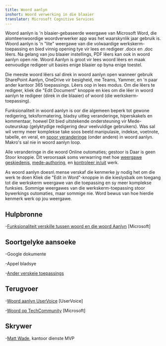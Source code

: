 ```yaml
---
title: Woord aanlyn
inshort: Woord verwerking in die blaaier
translator: Microsoft Cognitive Services
---
```



Woord aanlyn is 'n blaaier-gebaseerde weergawe van Microsoft Word, die alomteenwoordige
woordverwerker app was het waarskynlik jaar gebruik is. Woord aanlyn is
'n \"lite\" weergawe van die volwaardige werkskerm-toepassing en bied vinnig
opening tye vir lees en redigeer .docx en .doc lêers. Na gelang van
jou blaaier instellings, PDF lêers kan ook in woord aanlyn open nie. Woord
Aanlyn is groot vir lees woord lêers en maak eenvoudige redigeer uit
basies enige blaaier op byna enige toestel.

Die meeste woord lêers sal direk in woord aanlyn open wanneer gebruik SharePoint
Aanlyn, OneDrive vir besigheid, me Teams, Yammer, en 'n paar ander kantoor
365 toepassings. Lêers oop in lees modus. Om die lêers te redigeer, kliek
die \"Edit Document\" knoppie en kies om die lêer in woord aanlyn te redigeer
(direk in die blaaier) of woord (die werkskerm-toepassing).

Funksionaliteit in woord aanlyn is oor die algemeen beperk tot gewone redigering,
teksformatering, bladsy uitleg veranderinge, hiperskakels en kommentaar, hoewel
Dit bied uitstekende ondersteuning vir Mede-outeurskap (gelyktydige redigering deur
veelvuldige gebruikers). Was sal wil vermy meer komplekse take soos beeld
manipulasie, indekse, voetnote, tabelle, en veral, en [spoor
veranderinge](http://icansharepoint.com/version-history-isnt-track-changes/)
(onder andere) in woord aanlyn. Makro's sal nie in woord aanlyn loop.

Alle veranderinge in die woord Online outomaties; gestoor is Daar is geen
Stoor knoppie. Dit veroorsaak soms verwarring met hoe [weergawe
geskiedenis](http://icsh.pt/VersionHistory),
[mede-authoring](http://icsh.pt/CoAuthoring), en [kontroleer
in/uit](http://icsh.pt/SPCheckOut) werk.

As woord aanlyn doesn\ mense verskaf die kenmerke jy nodig het om die werk te doen
Kliek die \"Edit in Word\"-knoppie in die kieslysbalk om toegang tot die
werkskerm weergawe van die toepassing en sy meer komplekse funksies. Sommige weergawes
van die werkskerm-toepassing stoor bywerkings outomaties, maar sommige nie. Word bewus
van hoe hierdie kenmerk werk op jou weergawe.

Hulpbronne
---------

-[Funksionaliteit verskille tussen woord en die woord
    Aanlyn](https://support.office.com/en-us/article/Differences-between-using-a-document-in-the-browser-and-in-Word-3e863ce3-e82c-4211-8f97-5b33c36c55f8)
    \[Microsoft\]

Soortgelyke aansoeke
--------------------

-Google dokumente

-Appel bladsye

-[Ander verskeie
    toepassings](https://en.wikipedia.org/wiki/List_of_word_processors#Online)

Terugvoer
---------

-[Woord aanlyn UserVoice](https://word.uservoice.com/forums/271331-word-online)
    \[UserVoice\]

-[Woord op TechCommunity](https://techcommunity.microsoft.com/t5/Word/ct-p/Word)
    \[Microsoft\]

Skrywer
---------

-[Matt Wade](https://www.linkedin.com/in/thatmattwade/), kantoor dienste MVP


